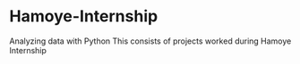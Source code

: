 # Hamoye-Internship
Analyzing data with Python
This consists of projects worked during Hamoye Internship
